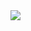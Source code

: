 <img src="imagenes/Poster SEPEX2021.jpg" usemap="#enlaces" border=""/>        
<map name="enlaces">
   <area shape="rect" coords="340,754,498,848" 
         href="https://journals.sagepub.com/doi/10.1177/1747021819883963" target="_blank" />
</map>    
